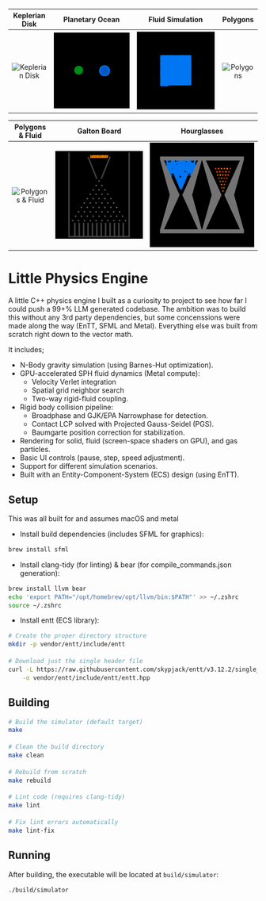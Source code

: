 | Keplerian Disk | Planetary Ocean | Fluid Simulation | Polygons |
| :--------------: | :---------------: | :----------------: | :--------: |
| ![Keplerian Disk](assets/gifs/keplerian-disk-fancy.gif) | ![Planetary Ocean](assets/gifs/planet-ocean-fancy.gif) | ![Fluid Simulation](assets/gifs/fluid-fancy.gif) | ![Polygons](assets/gifs/polygons-fancy.gif) |

| Polygons & Fluid | Galton Board | Hourglasses |
| :----------------: | :------------: | :-----------: |
| ![Polygons & Fluid](assets/gifs/polygons-and-fluid-fancy.gif) | ![Galton Board](assets/gifs/galton-board-fancy.gif) | ![Hourglasses](assets/gifs/hourglasses-fancy.gif) |

# Little Physics Engine

A little C++ physics engine I built as a curiosity to project to see how far I could push a 99+% LLM 
generated codebase. The ambition was to build this without any 3rd party dependencies, but some
concenssions were made along the way (EnTT, SFML and Metal). Everything else was built from scratch right
down to the vector math.

It includes;
*   N-Body gravity simulation (using Barnes-Hut optimization).
*   GPU-accelerated SPH fluid dynamics (Metal compute):
    *   Velocity Verlet integration
    *   Spatial grid neighbor search
    *   Two-way rigid-fluid coupling.
*   Rigid body collision pipeline:
    *   Broadphase and GJK/EPA Narrowphase for detection.
    *   Contact LCP solved with Projected Gauss-Seidel (PGS).
    *   Baumgarte position correction for stabilization.
*   Rendering for solid, fluid (screen-space shaders on GPU), and gas particles.
*   Basic UI controls (pause, step, speed adjustment).
*   Support for different simulation scenarios.
*   Built with an Entity-Component-System (ECS) design (using EnTT).

## Setup

This was all built for and assumes macOS and metal

- Install build dependencies (includes SFML for graphics):
```bash
brew install sfml
```

- Install clang-tidy (for linting) & bear (for compile_commands.json generation):
```bash
brew install llvm bear
echo 'export PATH="/opt/homebrew/opt/llvm/bin:$PATH"' >> ~/.zshrc
source ~/.zshrc
```

- Install entt (ECS library):
```bash
# Create the proper directory structure
mkdir -p vendor/entt/include/entt

# Download just the single header file
curl -L https://raw.githubusercontent.com/skypjack/entt/v3.12.2/single_include/entt/entt.hpp \
    -o vendor/entt/include/entt/entt.hpp
```

## Building

```bash
# Build the simulator (default target)
make

# Clean the build directory
make clean

# Rebuild from scratch
make rebuild

# Lint code (requires clang-tidy)
make lint

# Fix lint errors automatically
make lint-fix
```

## Running

After building, the executable will be located at `build/simulator`:

```bash
./build/simulator
```